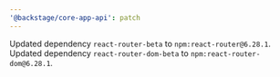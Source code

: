 ```yaml
---
'@backstage/core-app-api': patch
---
```


Updated dependency `react-router-beta` to `npm:react-router@6.28.1`.
Updated dependency `react-router-dom-beta` to `npm:react-router-dom@6.28.1`.
